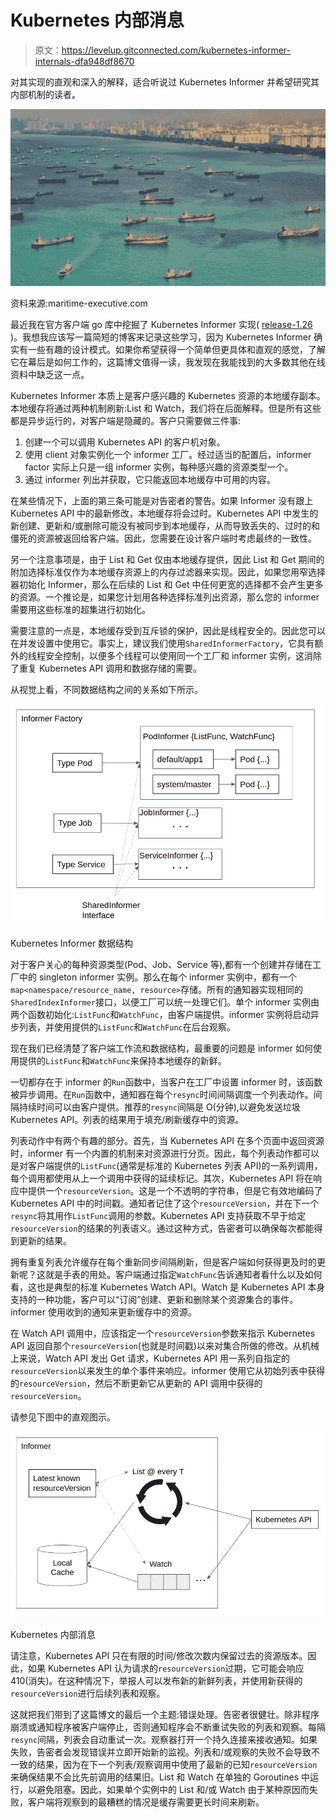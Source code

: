 # Kubernetes 内部消息

> 原文：<https://levelup.gitconnected.com/kubernetes-informer-internals-dfa948df8670>

对其实现的直观和深入的解释，适合听说过 Kubernetes Informer 并希望研究其内部机制的读者。

![](img/501753c0caea144a40403ce7f2fd30e5.png)

资料来源:maritime-executive.com

最近我在官方客户端 go 库中挖掘了 Kubernetes Informer 实现( [release-1.26](https://github.com/kubernetes/client-go/tree/release-1.26) )。我想我应该写一篇简短的博客来记录这些学习，因为 Kubernetes Informer 确实有一些有趣的设计模式。如果你希望获得一个简单但更具体和直观的感觉，了解它在幕后是如何工作的，这篇博文值得一读，我发现在我能找到的大多数其他在线资料中缺乏这一点。

Kubernetes Informer 本质上是客户感兴趣的 Kubernetes 资源的本地缓存副本。本地缓存将通过两种机制刷新:List 和 Watch，我们将在后面解释。但是所有这些都是异步运行的，对客户端是隐藏的。客户只需要做三件事:

1.  创建一个可以调用 Kubernetes API 的客户机对象。
2.  使用 client 对象实例化一个 informer 工厂。经过适当的配置后，informer factor 实际上只是一组 informer 实例，每种感兴趣的资源类型一个。
3.  通过 informer 列出并获取，它只能返回本地缓存中可用的内容。

在某些情况下，上面的第三条可能是对告密者的警告。如果 Informer 没有跟上 Kubernetes API 中的最新修改，本地缓存将会过时。Kubernetes API 中发生的新创建、更新和/或删除可能没有被同步到本地缓存，从而导致丢失的、过时的和僵死的资源被返回给客户端。因此，您需要在设计客户端时考虑最终的一致性。

另一个注意事项是，由于 List 和 Get 仅由本地缓存提供，因此 List 和 Get 期间的附加选择标准仅作为本地缓存资源上的内存过滤器来实现。因此，如果您用窄选择器初始化 Informer，那么在后续的 List 和 Get 中任何更宽的选择都不会产生更多的资源。一个推论是，如果您计划用各种选择标准列出资源，那么您的 informer 需要用这些标准的超集进行初始化。

需要注意的一点是，本地缓存受到互斥锁的保护，因此是线程安全的。因此您可以在并发设置中使用它。事实上，建议我们使用`SharedInformerFactory`，它具有额外的线程安全控制，以便多个线程可以使用同一个工厂和 informer 实例，这消除了重复 Kubernetes API 调用和数据存储的需要。

从视觉上看，不同数据结构之间的关系如下所示。

![](img/4b576ddbfdc509d868ea40f75042c6c1.png)

Kubernetes Informer 数据结构

对于客户关心的每种资源类型(Pod、Job、Service 等),都有一个创建并存储在工厂中的 singleton informer 实例。那么在每个 informer 实例中，都有一个`map<namespace/resource_name, resource>`存储。所有的通知器实现相同的`SharedIndexInformer`接口，以便工厂可以统一处理它们。单个 informer 实例由两个函数初始化:`ListFunc`和`WatchFunc`，由客户端提供。informer 实例将启动异步列表，并使用提供的`ListFunc`和`WatchFunc`在后台观察。

现在我们已经清楚了客户端工作流和数据结构，最重要的问题是 informer 如何使用提供的`ListFunc`和`WatchFunc`来保持本地缓存的新鲜。

一切都存在于 informer 的`Run`函数中，当客户在工厂中设置 informer 时，该函数被异步调用。在`Run`函数中，通知器在每个`resync`时间间隔调度一个列表动作。间隔持续时间可以由客户提供。推荐的`resync`间隔是 O(分钟),以避免发送垃圾 Kubernetes API。列表的结果用于填充/刷新缓存中的资源。

列表动作中有两个有趣的部分。首先，当 Kubernetes API 在多个页面中返回资源时，informer 有一个内置的机制来对资源进行分页。因此，每个列表动作都可以是对客户端提供的`ListFunc`(通常是标准的 Kubernetes 列表 API)的一系列调用，每个调用都使用从上一个调用中获得的延续标记。其次，Kubernetes API 将在响应中提供一个`resourceVersion`。这是一个不透明的字符串，但是它有效地编码了 Kubernetes API 中的时间戳。通知者记住了这个`resourceVersion`，并在下一个`resync`将其用作`ListFunc`调用的参数。Kubernetes API 支持获取不早于给定`resourceVersion`的结果的列表语义。通过这种方式，告密者可以确保每次都能得到更新的结果。

拥有重复列表允许缓存在每个重新同步间隔刷新，但是客户端如何获得更及时的更新呢？这就是手表的用处。客户端通过指定`WatchFunc`告诉通知者看什么以及如何看，这也是典型的标准 Kubernetes Watch API。Watch 是 Kubernetes API 本身支持的一种功能，客户可以“订阅”创建、更新和删除某个资源集合的事件。informer 使用收到的通知来更新缓存中的资源。

在 Watch API 调用中，应该指定一个`resourceVersion`参数来指示 Kubernetes API 返回自那个`resourceVersion`(也就是时间戳)以来对集合所做的修改。从机械上来说，Watch API 发出 Get 请求，Kubernetes API 用一系列自指定的`resourceVersion`以来发生的单个事件来响应。informer 使用它从初始列表中获得的`resourceVersion`，然后不断更新它从更新的 API 调用中获得的`resourceVersion`。

请参见下图中的直观图示。

![](img/0276f53a5c22cb96079403a2492c6845.png)

Kubernetes 内部消息

请注意，Kubernetes API 只在有限的时间/修改次数内保留过去的资源版本。因此，如果 Kubernetes API 认为请求的`resourceVersion`过期，它可能会响应 410(消失)。在这种情况下，举报人可以发布新的新鲜列表，并使用新获得的`resourceVersion`进行后续列表和观察。

这就把我们带到了这篇博文的最后一个主题:错误处理。告密者很健壮。除非程序崩溃或通知程序被客户端停止，否则通知程序会不断重试失败的列表和观察。每隔`resync`间隔，列表会自动重试一次。观察器打开一个持久连接来接收通知。如果失败，告密者会发现错误并立即开始新的监视。列表和/或观察的失败不会导致不一致的结果，因为在下一个列表/观察调用中使用了最新的已知`resourceVersion`来确保结果不会比先前调用的结果旧。List 和 Watch 在单独的 Goroutines 中运行，以避免阻塞。因此，如果单个实例中的 List 和/或 Watch 由于某种原因而失败，客户端将观察到的最糟糕的情况是缓存需要更长时间来刷新。